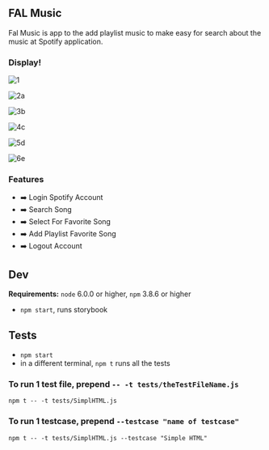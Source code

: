 ## FAL Music

Fal Music is app to the add playlist music to make easy for search about the music at Spotify application.

### Display!
![1](https://user-images.githubusercontent.com/79827631/164679954-ba684f61-cee4-495b-ae93-53f99c2696d7.PNG)

![2a](https://user-images.githubusercontent.com/79827631/164680123-979bd1c6-aa20-42ee-a6fa-602a9397a504.PNG)

![3b](https://user-images.githubusercontent.com/79827631/164680217-45cbb1c5-f115-4433-8595-323a3f24d621.PNG)

![4c](https://user-images.githubusercontent.com/79827631/164680302-3cfaeb72-e4b4-4b20-8ac0-76950826f395.PNG)

![5d](https://user-images.githubusercontent.com/79827631/164680350-2b0307f5-0d58-4139-89ab-3dc6da559fc0.PNG)

![6e](https://user-images.githubusercontent.com/79827631/164680789-bebdcbc3-6c82-41a7-bc61-d97e5e878309.PNG)


### Features
* :arrow_right: Login Spotify Account
* :arrow_right: Search Song
* :arrow_right: Select For Favorite Song
* :arrow_right: Add Playlist Favorite Song
* :arrow_right: Logout Account

### 


## Dev
**Requirements:** `node` 6.0.0 or higher, `npm` 3.8.6 or higher
- `npm start`, runs storybook

## Tests
- `npm start`
- in a different terminal, `npm t` runs all the tests

### To run 1 test file, prepend `-- -t tests/theTestFileName.js`
```
npm t -- -t tests/SimplHTML.js
```

### To run 1 testcase, prepend `--testcase "name of testcase"`
```
npm t -- -t tests/SimplHTML.js --testcase "Simple HTML"
```
